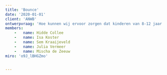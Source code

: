 ```yaml
---
title: 'Bounce'
date: '2020-01-01'
client: 'ANWB'
ontwerpvraag: 'Hoe kunnen wij ervoor zorgen dat kinderen van 8-12 jaar uit de Afrikaanderwijk zich veilig, efficiënt en zorgeloos kunnen verplaatsen binnen hun omgeving?'
members:
    -   name: Hidde Collee
    -   name: Isa Koster
    -   name: Sem Kraaijeveld
    -   name: Julia Vermeer
    -   name: Mischa de Zeeuw
miro: 'o9J_lBHGZmo'


---
```



 

